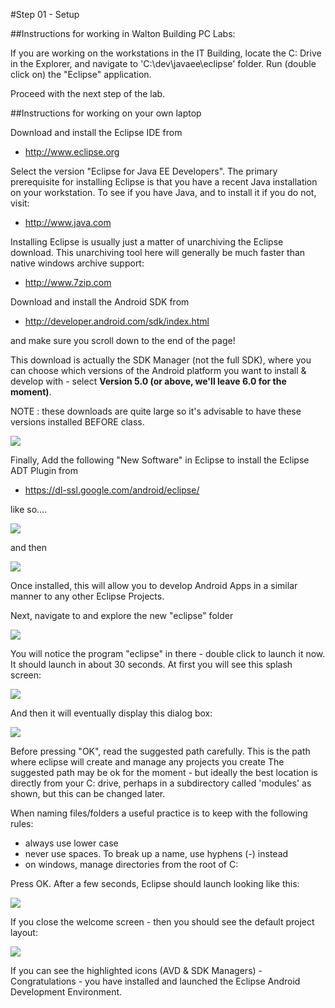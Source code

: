 #Step 01 - Setup

##Instructions for working in Walton Building PC Labs:

If you are working on the workstations in the IT Building, locate the C: Drive in the Explorer, and navigate to 'C:\dev\javaee\eclipse' folder. Run (double click on) the "Eclipse" application.

Proceed with the next step of the lab.

##Instructions for working on your own laptop

Download and install the Eclipse IDE from

 - <http://www.eclipse.org>

Select the version "Eclipse for Java EE Developers". The primary prerequisite for installing Eclipse is that you have a recent Java installation on your workstation. To see if you have Java, and to install it if you do not, visit:

 - <http://www.java.com>

Installing Eclipse is usually just a matter of unarchiving the Eclipse download. This unarchiving tool here will generally be much faster than native windows archive support:

 - <http://www.7zip.com>

Download and install the Android SDK from

- <http://developer.android.com/sdk/index.html>

and make sure you scroll down to the end of the page! 

This download is actually the SDK Manager (not the full SDK), where you can choose which versions of the Android platform you want to install & develop with - select <b>Version 5.0 (or above, we'll leave 6.0 for the moment)</b>. 

NOTE : these downloads are quite large so it's advisable to have these versions installed BEFORE class.

![](../img/sdk.png)

Finally, Add the following "New Software" in Eclipse to install the Eclipse ADT Plugin from

- <https://dl-ssl.google.com/android/eclipse/>
 
like so....

![](../img/adt1.png)

and then

![](../img/adt2.png)

Once installed, this will allow you to develop Android Apps in a similar manner to any other Eclipse Projects.

Next, navigate to and explore the new "eclipse" folder

![](../img/01.png)

You will notice the program "eclipse" in there - double click to launch it now. It should launch in about 30 seconds. At first you will see this splash screen:

![](../img/02.png)
 
And then it will eventually display this dialog box:

![](../img/03.png)

Before pressing "OK", read the suggested path carefully. This is the path where eclipse will create and manage any projects you create The suggested path may be ok for the moment - but ideally the best location is directly from your C: drive, perhaps in a subdirectory called 'modules' as shown, but this can be changed later. 

When naming files/folders a useful practice is to keep with the following rules:

- always use lower case
- never use spaces. To break up a name, use hyphens (-) instead
- on windows, manage directories from the root of C:

Press OK. After a few seconds, Eclipse should launch looking like this:

![](../img/05.png)

If you close the welcome screen - then you should see the default project layout:

![](../img/05a.png)


If you can see the highlighted icons (AVD & SDK Managers) - Congratulations - you have installed and launched the Eclipse Android Development Environment.



